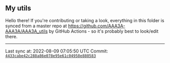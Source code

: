 ## My utils

Hello there! If you're contributing or taking a look, everything in this folder
is synced from a master repo at https://github.com/AAA3A-AAA3A/AAA3A_utils by GitHub Actions -
so it's probably best to look/edit there.

---

Last sync at: 2022-08-09 07:05:50 UTC
Commit: [`4433cabe42c288a86e078e95e61c04958e880583`](https://github.com/AAA3A-AAA3A/AAA3A_utils/commit/4433cabe42c288a86e078e95e61c04958e880583)
